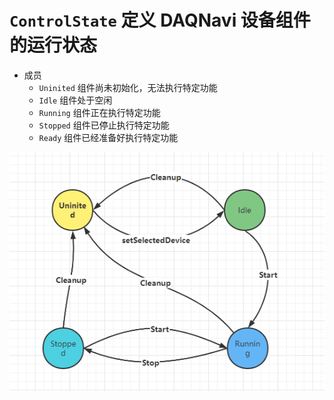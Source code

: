 # `ControlState` 定义 DAQNavi 设备组件的运行状态

* 成员
  * `Uninited` 组件尚未初始化，无法执行特定功能
  * `Idle` 组件处于空闲
  * `Running` 组件正在执行特定功能
  * `Stopped` 组件已停止执行特定功能
  * `Ready` 组件已经准备好执行特定功能

![img.png](img.png)
